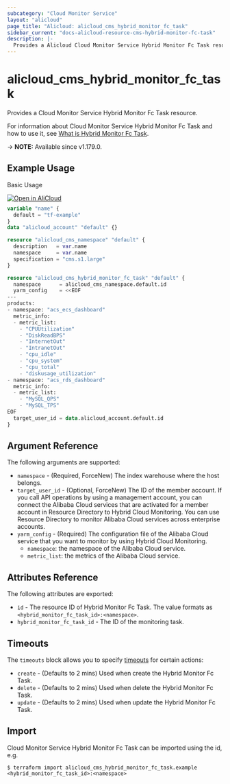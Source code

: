 ```yaml
---
subcategory: "Cloud Monitor Service"
layout: "alicloud"
page_title: "Alicloud: alicloud_cms_hybrid_monitor_fc_task"
sidebar_current: "docs-alicloud-resource-cms-hybrid-monitor-fc-task"
description: |-
  Provides a Alicloud Cloud Monitor Service Hybrid Monitor Fc Task resource.
---
```


# alicloud_cms_hybrid_monitor_fc_task

Provides a Cloud Monitor Service Hybrid Monitor Fc Task resource.

For information about Cloud Monitor Service Hybrid Monitor Fc Task and how to use it, see [What is Hybrid Monitor Fc Task](https://www.alibabacloud.com/help/en/cloudmonitor/latest/createhybridmonitortask).

-> **NOTE:** Available since v1.179.0.

## Example Usage

Basic Usage

<div style="display: block;margin-bottom: 40px;"><div class="oics-button" style="float: right;position: absolute;margin-bottom: 10px;">
  <a href="https://api.aliyun.com/api-tools/terraform?resource=alicloud_cms_hybrid_monitor_fc_task&exampleId=fb7fc871-13d2-fbb4-e412-324ef8574ad041c93806&activeTab=example&spm=docs.r.cms_hybrid_monitor_fc_task.0.fb7fc87113&intl_lang=EN_US" target="_blank">
    <img alt="Open in AliCloud" src="https://img.alicdn.com/imgextra/i1/O1CN01hjjqXv1uYUlY56FyX_!!6000000006049-55-tps-254-36.svg" style="max-height: 44px; max-width: 100%;">
  </a>
</div></div>

```terraform
variable "name" {
  default = "tf-example"
}
data "alicloud_account" "default" {}

resource "alicloud_cms_namespace" "default" {
  description   = var.name
  namespace     = var.name
  specification = "cms.s1.large"
}

resource "alicloud_cms_hybrid_monitor_fc_task" "default" {
  namespace      = alicloud_cms_namespace.default.id
  yarm_config    = <<EOF
---
products:
- namespace: "acs_ecs_dashboard"
  metric_info:
  - metric_list:
    - "CPUUtilization"
    - "DiskReadBPS"
    - "InternetOut"
    - "IntranetOut"
    - "cpu_idle"
    - "cpu_system"
    - "cpu_total"
    - "diskusage_utilization"
- namespace: "acs_rds_dashboard"
  metric_info:
  - metric_list:
    - "MySQL_QPS"
    - "MySQL_TPS"
EOF
  target_user_id = data.alicloud_account.default.id
}
```

## Argument Reference

The following arguments are supported:

* `namespace` - (Required, ForceNew) The index warehouse where the host belongs.
* `target_user_id` - (Optional, ForceNew) The ID of the member account. If you call API operations by using a management account, you can connect the Alibaba Cloud services that are activated for a member account in Resource Directory to Hybrid Cloud Monitoring. You can use Resource Directory to monitor Alibaba Cloud services across enterprise accounts.
* `yarm_config` - (Required) The configuration file of the Alibaba Cloud service that you want to monitor by using Hybrid Cloud Monitoring.
  - `namespace`: the namespace of the Alibaba Cloud service.
  - `metric_list`: the metrics of the Alibaba Cloud service.
  
## Attributes Reference

The following attributes are exported:

* `id` - The resource ID of Hybrid Monitor Fc Task. The value formats as `<hybrid_monitor_fc_task_id>:<namespace>`.
* `hybrid_monitor_fc_task_id` - The ID of the monitoring task.

## Timeouts

The `timeouts` block allows you to specify [timeouts](https://www.terraform.io/docs/configuration-0-11/resources.html#timeouts) for certain actions:

* `create` - (Defaults to 2 mins) Used when create the Hybrid Monitor Fc Task.
* `delete` - (Defaults to 2 mins) Used when delete the Hybrid Monitor Fc Task.
* `update` - (Defaults to 2 mins) Used when update the Hybrid Monitor Fc Task.

## Import

Cloud Monitor Service Hybrid Monitor Fc Task can be imported using the id, e.g.

```shell
$ terraform import alicloud_cms_hybrid_monitor_fc_task.example <hybrid_monitor_fc_task_id>:<namespace>
```